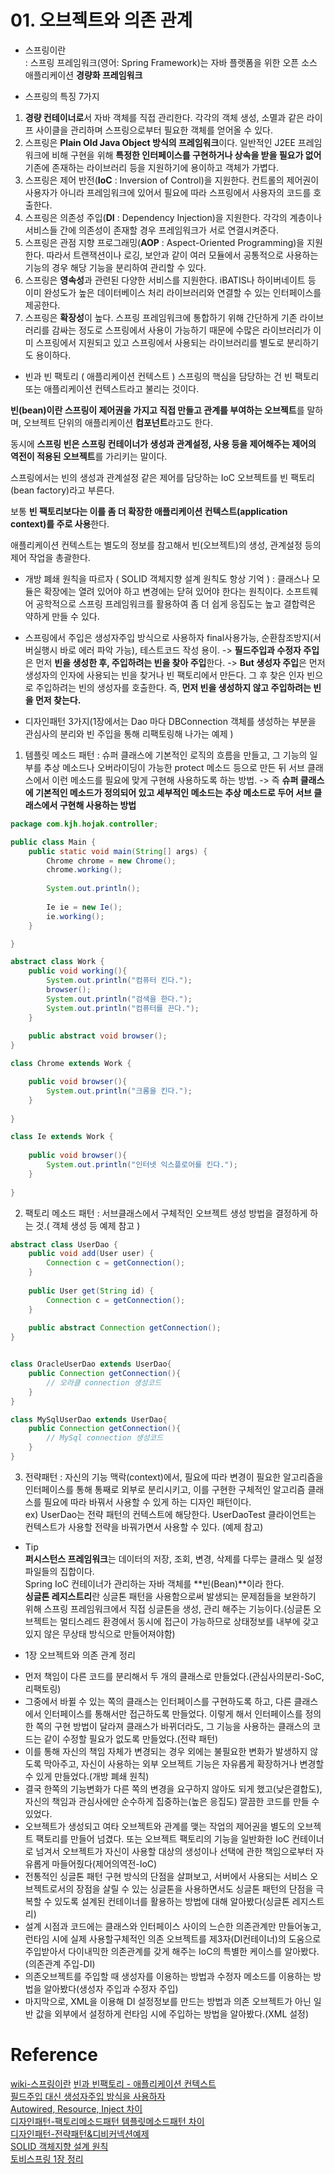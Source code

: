 
# 01. 오브젝트와 의존 관계

- 스프링이란  
: 스프링 프레임워크(영어: Spring Framework)는 자바 플랫폼을 위한 오픈 소스 애플리케이션 **경량화 프레임워크** 

- 스프링의 특징 7가지  

1) **경량 컨테이너로**서 자바 객체를 직접 관리한다. 각각의 객체 생성, 소멸과 같은 라이프 사이클을 관리하며 스프링으로부터 필요한 객체를 얻어올 수 있다.
2) 스프링은 **Plain Old Java Object 방식의 프레임워크**이다. 일반적인 J2EE 프레임워크에 비해 구현을 위해 **특정한 인터페이스를 구현하거나 상속을 받을 필요가 없어** 기존에 존재하는 라이브러리 등을 지원하기에 용이하고 객체가 가볍다.
3) 스프링은 제어 반전(**IoC** : Inversion of Control)을 지원한다. 컨트롤의 제어권이 사용자가 아니라 프레임워크에 있어서 필요에 따라 스프링에서 사용자의 코드를 호출한다.
4) 스프링은 의존성 주입(**DI** : Dependency Injection)을 지원한다. 각각의 계층이나 서비스들 간에 의존성이 존재할 경우 프레임워크가 서로 연결시켜준다.
5) 스프링은 관점 지향 프로그래밍(**AOP** : Aspect-Oriented Programming)을 지원한다. 따라서 트랜잭션이나 로깅, 보안과 같이 여러 모듈에서 공통적으로 사용하는 기능의 경우 해당 기능을 분리하여 관리할 수 있다.
6) 스프링은 **영속성**과 관련된 다양한 서비스를 지원한다. iBATIS나 하이버네이트 등 이미 완성도가 높은 데이터베이스 처리 라이브러리와 연결할 수 있는 인터페이스를 제공한다.
7) 스프링은 **확장성**이 높다. 스프링 프레임워크에 통합하기 위해 간단하게 기존 라이브러리를 감싸는 정도로 스프링에서 사용이 가능하기 때문에 수많은 라이브러리가 이미 스프링에서 지원되고 있고 스프링에서 사용되는 라이브러리를 별도로 분리하기도 용이하다.

- 빈과 빈 팩토리 ( 애플리케이션 컨텍스트 )
스프링의 핵심을 담당하는 건 빈 팩토리 또는 애플리케이션 컨텍스트라고 불리는 것이다.

**빈(bean)이란 스프링이 제어권을 가지고 직접 만들고 관계를 부여하는 오브젝트**를 말하며, 오브젝트 단위의 애플리케이션 **컴포넌트**라고도 한다. 

동시에 **스프링 빈은 스프링 컨테이너가 생성과 관계설정, 사용 등을 제어해주는 제어의 역전이 적용된 오브젝트**를 가리키는 말이다.

스프링에서는 빈의 생성과 관계설정 같은 제어를 담당하는 IoC 오브젝트를 빈 팩토리(bean factory)라고 부른다.

보통 **빈 팩토리보다는 이를 좀 더 확장한 애플리케이션 컨텍스트(application context)를 주로 사용**한다.

애플리케이션 컨텍스트는 별도의 정보를 참고해서 빈(오브젝트)의 생성, 관계설정 등의 제어 작업을 총괄한다.


- 개방 폐쇄 원칙을 따르자 ( SOLID 객체지향 설계 원칙도 항상 기억 )
: 클래스나 모듈은 확장에는 열려 있어야 하고 변경에는 닫혀 있어야 한다는 원칙이다.
소프트웨어 공학적으로 스프링 프레임워크를 활용하여 좀 더 쉽게 응집도는 높고 결합력은 약하게 만들 수 있다.

- 스프링에서 주입은 생성자주입 방식으로 사용하자
final사용가능, 순환참조방지(서버실행시 바로 에러 파악 가능), 테스트코드 작성 용이.
-> **필드주입과 수정자 주입**은 먼저 **빈을 생성한 후, 주입하려는 빈을 찾아 주입**한다.
-> **But 생성자 주입**은 먼저 생성자의 인자에 사용되는 빈을 찾거나 빈 팩토리에서 만든다. 그 후 찾은 인자 빈으로 주입하려는 빈의 생성자를 호출한다.
즉, **먼저 빈을 생성하지 않고 주입하려는 빈을 먼저 찾는다.**


- 디자인패턴 3가지(1장에서는 Dao 마다  DBConnection 객체를 생성하는 부분을 관심사의 분리와 빈 주입을 통해 리팩토링해 나가는 예제 )  
1) 템플릿 메소드 패턴 
: 슈퍼 클래스에 기본적인 로직의 흐름을 만들고, 그 기능의 일부를 추상 메소드나 오버라이딩이 가능한 protect 메소드 등으로 만든 뒤 서브 클래스에서 이런 메소드를 필요에 맞게 구현해 사용하도록 하는 방법. -> 즉 **슈퍼 클래스에 기본적인 메소드가 정의되어 있고 세부적인 메소드는 추상 메소드로 두어 서브 클래스에서 구현해 사용하는 방법**  
```java
package com.kjh.hojak.controller;

public class Main {
	public static void main(String[] args) {
		Chrome chrome = new Chrome();
		chrome.working();
		
		System.out.println();
		
		Ie ie = new Ie();
		ie.working();
	}

}

abstract class Work {
	public void working(){
		System.out.println("컴퓨터 킨다.");
		browser();
		System.out.println("검색을 한다.");
		System.out.println("컴퓨터를 끈다.");
	}
	
	public abstract void browser();
}

class Chrome extends Work {

	public void browser(){
		System.out.println("크롬을 킨다.");
	}
	
}

class Ie extends Work {
	
	public void browser(){
		System.out.println("인터넷 익스플로어를 킨다.");
	}
	
}
```

2) 팩토리 메소드 패턴 
:  서브클래스에서 구체적인 오브젝트 생성 방법을 결정하게 하는 것.( 객체 생성 등 예제 참고 )
```java
abstract class UserDao {
	public void add(User user) {
		Connection c = getConnection();
	}
	
	public User get(String id) {
		Connection c = getConnection();
	}
	
	public abstract Connection getConnection();
}


class OracleUserDao extends UserDao{
	public Connection getConnection(){
		// 오라클 connection 생성코드
	}
}

class MySqlUserDao extends UserDao{
	public Connection getConnection(){
		// MySql connection 생성코드
	}
}

```

3) 전략패턴
: 자신의 기능 맥락(context)에서, 필요에 따라 변경이 필요한 알고리즘을 인터페이스를 통해 통째로 외부로 분리시키고, 이를 구현한 구체적인 알고리즘 클래스를 필요에 따라 바꿔서 사용할 수 있게 하는 디자인 패턴이다.  
ex) UserDao는 전략 패턴의 컨텍스트에 해당한다. UserDaoTest 클라이언트는 컨텍스트가 사용할 전략을 바꿔가면서 사용할 수 있다. (예제 참고)  


* Tip  
**퍼시스턴스 프레임워크**는 데이터의 저장, 조회, 변경, 삭제를 다루는 클래스 및 설정 파일들의 집합이다.    
Spring IoC 컨테이너가 관리하는 자바 객체를 **빈(Bean)**이라 한다.  
**싱글톤 레지스트리**란 싱글톤 패턴을 사용함으로써 발생되는 문제점들을 보완하기 위해 스프링 프레임워크에서 직접 싱글톤을 생성, 관리 해주는 기능이다.(싱글톤 오브젝트는 멀티스레드 환경에서 동시에 접근이 가능하므로 상태정보를 내부에 갖고 있지 않은 무상태 방식으로 만들어져야함)


* 1장 오브젝트와 의존 관계 정리  
- 먼저 책임이 다른 코드를 분리해서 두 개의 클래스로 만들었다.(관심사의분리-SoC, 리팩토링)  
- 그중에서 바뀔 수 있는 쪽의 클래스는 인터페이스를 구현하도록 하고, 다른 클래스에서 인터페이스를 통해서만 접근하도록 만들었다. 이렇게 해서 인터페이스를 정의한 쪽의 구현 방법이 달라져 클래스가 바뀌더라도, 그 기능을 사용하는 클래스의 코드는 같이 수정할 필요가 없도록 만들었다.(전략 패턴)  
- 이를 통해 자신의 책임 자체가 변경되는 경우 외에는 불필요한 변화가 발생하지 않도록 막아주고, 자신이 사용하는 외부 오브젝트 기능은 자유롭게 확장하거나 변경할 수 있게 만들었다.(개방 폐쇄 원칙)  
- 결국 한쪽의 기능변화가 다른 쪽의 변경을 요구하지 않아도 되게 했고(낮은결합도), 자신의 책임과 관심사에만 순수하게 집중하는(높은 응집도) 깔끔한 코드를 만들 수 있었다.  
- 오브젝트가 생성되고 여타 오브젝트와 관계를 맺는 작업의 제어권을 별도의 오브젝트 팩토리를 만들어 넘겼다. 또는 오브젝트 팩토리의 기능을 일반화한 IoC 컨테이너로 넘겨서 오브젝트가 자신이 사용할 대상의 생성이나 선택에 관한 책임으로부터 자유롭게 마들어줬다(제어의역전-IoC)  
- 전통적인 싱글톤 패턴 구현 방식의 단점을 살펴보고, 서버에서 사용되는 서비스 오브젝트로서의 장점을 살릴 수 있는 싱글톤을 사용하면서도 싱글톤 패턴의 단점을 극복할 수 있도록 설계된 컨테이너를 활용하는 방법에 대해 알아봤다(싱글톤 레지스트리)  
- 설계 시점과 코드에는 클래스와 인터페이스 사이의 느슨한 의존관계만 만들어놓고, 런타임 시에 실제 사용할구체적인 의존 오브젝트를 제3자(DI컨테이너)의 도움으로 주입받아서 다이내믹한 의존관계를 갖게 해주는  IoC의 특별한 케이스를 알아봤다.(의존관계 주입-DI)  
- 의존오브젝트를 주입할 때 생성자를 이용하는 방법과 수정자 메소드를 이용하는 방법을 알아봤다(생성자 주입과 수정자 주입)  
- 마지막으로, XML을 이용해 DI 설정정보를 만드는 방법과 의존 오브젝트가 아닌 일반 값을 외부에서 설정하게 런타임 시에 주입하는 방법을 알아봤다.(XML 설정)  


# Reference
[wiki-스프링이란](https://ko.wikipedia.org/wiki/%EC%8A%A4%ED%94%84%EB%A7%81_%ED%94%84%EB%A0%88%EC%9E%84%EC%9B%8C%ED%81%AC) 
[빈과 빈팩토리 - 애플리케이션 컨텍스트](https://hardlearner.tistory.com/342)  
[필드주입 대신 생성자주입 방식을 사용하자](https://jackjeong.tistory.com/41)  
[Autowired, Resource, Inject 차이](https://devmg.tistory.com/143)  
[디자인패턴-팩토리메소드패턴 템플릿메소드패턴 차이](https://hojak99.tistory.com/347)  
[디자인패턴-전략패턴&디비커넥션예제](https://withseungryu.tistory.com/68)  
[SOLID 객체지향 설계 원칙](https://velog.io/@zayson/Spring-%ED%95%B5%EC%8B%AC-%EC%9B%90%EB%A6%AC-%EA%B8%B0%EB%B3%B8%ED%8E%B8-3-SOLID-%EC%9B%90%EC%B9%99)  
[토비스프링 1장 정리](https://kurts.tistory.com/11)  
